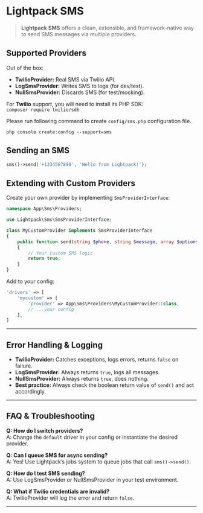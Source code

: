 
# Lightpack SMS

> **Lightpack SMS** offers a clean, extensible, and framework-native way to send SMS messages via multiple providers.

## Supported Providers

Out of the box:

- **TwilioProvider:** Real SMS via Twilio API.
- **LogSmsProvider:** Writes SMS to logs (for dev/test).
- **NullSmsProvider:** Discards SMS (for test/mocking).

For **Twilio** support, you will need to install its PHP SDK:  
  `composer require twilio/sdk`

Please run following command to create `config/sms.php` configuration file.

```cli
php console create:config --support=sms
```

## Sending an SMS

```php
sms()->send('+1234567890', 'Hello from Lightpack!');
```

## Extending with Custom Providers

Create your own provider by implementing `SmsProviderInterface`:

```php
namespace App\Sms\Providers;

use Lightpack\Sms\SmsProviderInterface;

class MyCustomProvider implements SmsProviderInterface
{
    public function send(string $phone, string $message, array $options = []): bool
    {
        // Your custom SMS logic
        return true;
    }
}
```

Add to your config:

```php
'drivers' => [
    'mycustom' => [
        'provider' => App\Sms\Providers\MyCustomProvider::class,
        // ...your config
    ],
]
```

---

## Error Handling & Logging

- **TwilioProvider:** Catches exceptions, logs errors, returns `false` on failure.
- **LogSmsProvider:** Always returns `true`, logs all messages.
- **NullSmsProvider:** Always returns `true`, does nothing.
- **Best practice:** Always check the boolean return value of `send()` and act accordingly.

---


## FAQ & Troubleshooting

**Q: How do I switch providers?**  
A: Change the `default` driver in your config or instantiate the desired provider.

**Q: Can I queue SMS for async sending?**  
A: Yes! Use Lightpack’s jobs system to queue jobs that call `sms()->send()`.

**Q: How do I test SMS sending?**  
A: Use LogSmsProvider or NullSmsProvider in your test environment.

**Q: What if Twilio credentials are invalid?**  
A: TwilioProvider will log the error and return `false`.

---
